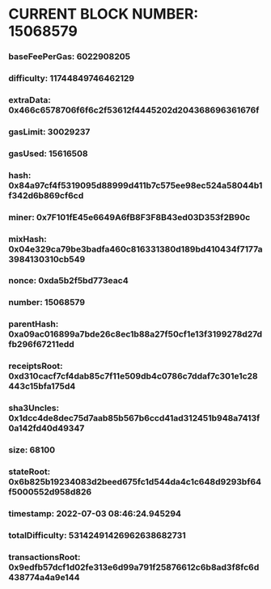 # CURRENT BLOCK NUMBER: 15068579

### baseFeePerGas: 6022908205
### difficulty: 11744849746462129
### extraData: 0x466c6578706f6f6c2f53612f4445202d204368696361676f
### gasLimit: 30029237
### gasUsed: 15616508
### hash: 0x84a97cf4f5319095d88999d411b7c575ee98ec524a58044b1f342d6b869cf6cd
### miner: 0x7F101fE45e6649A6fB8F3F8B43ed03D353f2B90c
### mixHash: 0x04e329ca79be3badfa460c816331380d189bd410434f7177a3984130310cb549
### nonce: 0xda5b2f5bd773eac4
### number: 15068579
### parentHash: 0xa09ac016899a7bde26c8ec1b88a27f50cf1e13f3199278d27dfb296f67211edd
### receiptsRoot: 0xd310cacf7cf4dab85c7f11e509db4c0786c7ddaf7c301e1c28443c15bfa175d4
### sha3Uncles: 0x1dcc4de8dec75d7aab85b567b6ccd41ad312451b948a7413f0a142fd40d49347
### size: 68100
### stateRoot: 0x6b825b19234083d2beed675fc1d544da4c1c648d9293bf64f5000552d958d826
### timestamp: 2022-07-03 08:46:24.945294
### totalDifficulty: 53142491426962638682731
### transactionsRoot: 0x9edfb57dcf1d02fe313e6d99a791f25876612c6b8ad3f8fc6d438774a4a9e144
